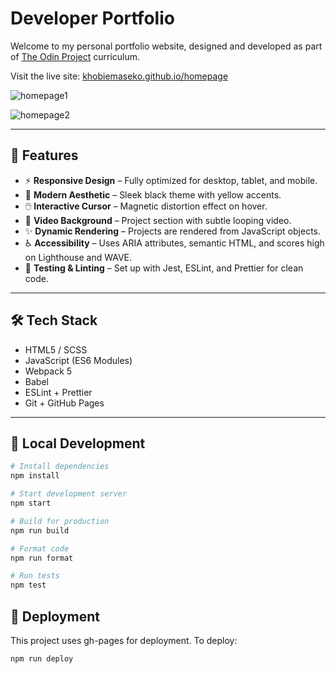 # Developer Portfolio

Welcome to my personal portfolio website, designed and developed as part of [The Odin Project](https://www.theodinproject.com/) curriculum. 

Visit the live site: [khobiemaseko.github.io/homepage](https://khobiemaseko.github.io/homepage)

![homepage1](https://github.com/user-attachments/assets/1a833209-e894-4a62-845a-64f3b43d1f71)

![homepage2](https://github.com/user-attachments/assets/36fc9858-27bb-4110-a517-579ad846c9a3)


---

## 🚀 Features

- ⚡ **Responsive Design** – Fully optimized for desktop, tablet, and mobile.
- 🎨 **Modern Aesthetic** – Sleek black theme with yellow accents.
- 🖱️ **Interactive Cursor** – Magnetic distortion effect on hover.
- 🎥 **Video Background** – Project section with subtle looping video.
- ✨ **Dynamic Rendering** – Projects are rendered from JavaScript objects.
- ♿ **Accessibility** – Uses ARIA attributes, semantic HTML, and scores high on Lighthouse and WAVE.
- 🧪 **Testing & Linting** – Set up with Jest, ESLint, and Prettier for clean code.

---

## 🛠️ Tech Stack

- HTML5 / SCSS
- JavaScript (ES6 Modules)
- Webpack 5
- Babel
- ESLint + Prettier
- Git + GitHub Pages

---

## 🧪 Local Development

```bash
# Install dependencies
npm install

# Start development server
npm start

# Build for production
npm run build

# Format code
npm run format

# Run tests
npm test
```

## 🚀 Deployment
This project uses gh-pages for deployment. To deploy:
```bash
npm run deploy
```


